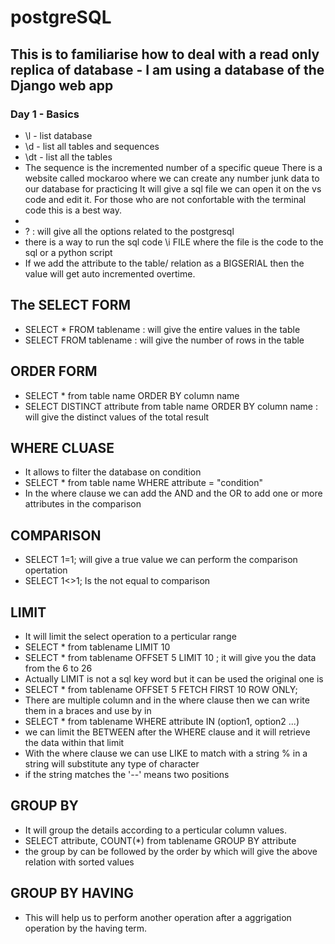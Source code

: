 # postgreSQL

## This is to familiarise how to deal with a read only replica of database - I am using a database of the Django web app

### Day 1 - Basics
- \l - list database
- \d - list all tables and sequences
- \dt - list all the tables
- The sequence is the incremented number of a specific queue
There is a website called mockaroo where we can create any number junk data to our database for practicing
It will give a sql file we can open it on the vs code and edit it. For those who are not confortable with the terminal code this is a best way.
-
- \? : will give all the options related to the postgresql 
- there is a way to run the sql code \i FILE where the file is the code to the sql or a python script
- If we add the attribute to the table/ relation as a BIGSERIAL  then the value will get auto incremented overtime.
## The SELECT FORM
- SELECT * FROM tablename : will give the entire values in the table
- SELECT FROM tablename : will give the number of rows in the table
## ORDER FORM
- SELECT * from table name ORDER BY column name
- SELECT DISTINCT attribute from table name ORDER BY column name : will give the distinct values of the total result
## WHERE CLUASE 
- It allows to filter the database on condition
-  SELECT * from table name WHERE attribute = "condition"
- In the where clause we can add the AND and the OR to add one or more attributes in the comparison
## COMPARISON
- SELECT 1=1; will give a true value we can perform the comparison opertation
- SELECT 1<>1; Is the not equal to comparison 
## LIMIT 
- It will limit the select operation to a perticular range
- SELECT * from tablename LIMIT 10
- SELECT * from tablename OFFSET 5 LIMIT 10 ; it will give you the data from the 6 to 26
- Actually LIMIT is not a sql key word but it can be used the original one is
- SELECT * from tablename OFFSET 5 FETCH FIRST 10 ROW ONLY;
- There are multiple column and in the where clause then we can write them in a braces and use by in 
- SELECT * from tablename WHERE attribute IN (option1, option2 ...)
- we can limit the BETWEEN after the WHERE clause and it will retrieve the data within that limit
- With the where clause we can use LIKE to match with a string % in a string will substitute any type of character
- if the string matches the '--' means two positions
## GROUP BY
- It will group the details according to a perticular column values.
- SELECT attribute, COUNT(*) from tablename GROUP BY attribute
- the group by can be followed by the order by which will give the above relation with sorted values
## GROUP BY HAVING
- This will help us to perform another operation after a aggrigation operation by the having term.
